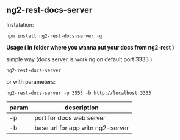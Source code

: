 ## ng2-rest-docs-server ##


Instalation:

    npm install ng2-rest-docs-server -g

**Usage ( in folder where you wanna put your docs from ng2-rest )**


simple way  (docs server is working on default port 3333 ):

    ng2-rest-docs-server 
or with parameters:

    ng2-rest-docs-server -p 3555 -b http://localhost:3333


| param | description |
| --- | --- |
| -p | port for docs web server |
| -b| base url for app witn ng2-server |

